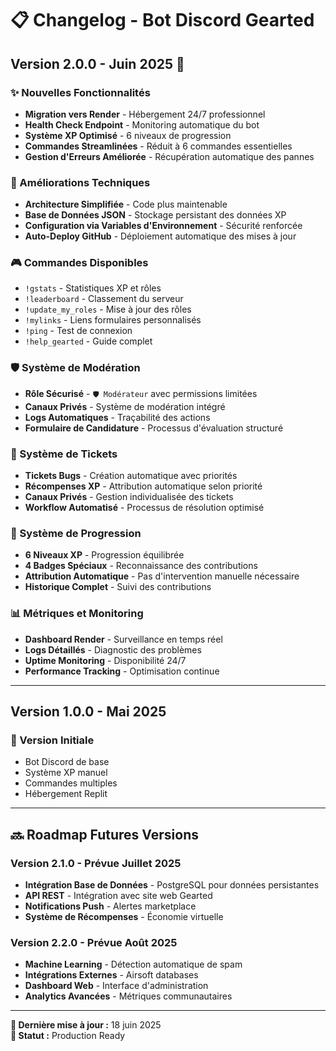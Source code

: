 # 📋 Changelog - Bot Discord Gearted

## Version 2.0.0 - Juin 2025 🚀

### ✨ Nouvelles Fonctionnalités
- **Migration vers Render** - Hébergement 24/7 professionnel
- **Health Check Endpoint** - Monitoring automatique du bot
- **Système XP Optimisé** - 6 niveaux de progression
- **Commandes Streamlinées** - Réduit à 6 commandes essentielles
- **Gestion d'Erreurs Améliorée** - Récupération automatique des pannes

### 🔧 Améliorations Techniques
- **Architecture Simplifiée** - Code plus maintenable
- **Base de Données JSON** - Stockage persistant des données XP
- **Configuration via Variables d'Environnement** - Sécurité renforcée
- **Auto-Deploy GitHub** - Déploiement automatique des mises à jour

### 🎮 Commandes Disponibles
- `!gstats` - Statistiques XP et rôles
- `!leaderboard` - Classement du serveur
- `!update_my_roles` - Mise à jour des rôles
- `!mylinks` - Liens formulaires personnalisés
- `!ping` - Test de connexion
- `!help_gearted` - Guide complet

### 🛡️ Système de Modération
- **Rôle Sécurisé** - `🛡️ Modérateur` avec permissions limitées
- **Canaux Privés** - Système de modération intégré
- **Logs Automatiques** - Traçabilité des actions
- **Formulaire de Candidature** - Processus d'évaluation structuré

### 🎫 Système de Tickets
- **Tickets Bugs** - Création automatique avec priorités
- **Récompenses XP** - Attribution automatique selon priorité
- **Canaux Privés** - Gestion individualisée des tickets
- **Workflow Automatisé** - Processus de résolution optimisé

### 🏅 Système de Progression
- **6 Niveaux XP** - Progression équilibrée
- **4 Badges Spéciaux** - Reconnaissance des contributions
- **Attribution Automatique** - Pas d'intervention manuelle nécessaire
- **Historique Complet** - Suivi des contributions

### 📊 Métriques et Monitoring
- **Dashboard Render** - Surveillance en temps réel
- **Logs Détaillés** - Diagnostic des problèmes
- **Uptime Monitoring** - Disponibilité 24/7
- **Performance Tracking** - Optimisation continue

---

## Version 1.0.0 - Mai 2025

### 🎯 Version Initiale
- Bot Discord de base
- Système XP manuel
- Commandes multiples
- Hébergement Replit

---

## 🔜 Roadmap Futures Versions

### Version 2.1.0 - Prévue Juillet 2025
- **Intégration Base de Données** - PostgreSQL pour données persistantes
- **API REST** - Intégration avec site web Gearted
- **Notifications Push** - Alertes marketplace
- **Système de Récompenses** - Économie virtuelle

### Version 2.2.0 - Prévue Août 2025
- **Machine Learning** - Détection automatique de spam
- **Intégrations Externes** - Airsoft databases
- **Dashboard Web** - Interface d'administration
- **Analytics Avancées** - Métriques communautaires

---

**📅 Dernière mise à jour :** 18 juin 2025  
**🚀 Statut :** Production Ready
